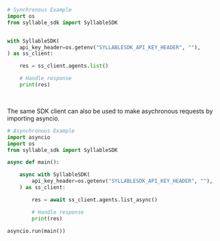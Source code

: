 <!-- Start SDK Example Usage [usage] -->
```python
# Synchronous Example
import os
from syllable_sdk import SyllableSDK


with SyllableSDK(
    api_key_header=os.getenv("SYLLABLESDK_API_KEY_HEADER", ""),
) as ss_client:

    res = ss_client.agents.list()

    # Handle response
    print(res)
```

</br>

The same SDK client can also be used to make asychronous requests by importing asyncio.
```python
# Asynchronous Example
import asyncio
import os
from syllable_sdk import SyllableSDK

async def main():

    async with SyllableSDK(
        api_key_header=os.getenv("SYLLABLESDK_API_KEY_HEADER", ""),
    ) as ss_client:

        res = await ss_client.agents.list_async()

        # Handle response
        print(res)

asyncio.run(main())
```
<!-- End SDK Example Usage [usage] -->